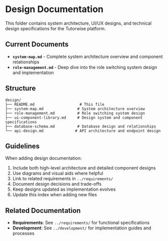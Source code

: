 # Design Documentation

This folder contains system architecture, UI/UX designs, and technical design specifications for the Tutorwise platform.

## Current Documents

- **`system-map.md`** - Complete system architecture overview and component relationships
- **`role-management.md`** - Deep dive into the role switching system design and implementation

## Structure

```
design/
├── README.md                    # This file
├── system-map.md               # System architecture overview
├── role-management.md          # Role switching system design
├── ui-component-library.md     # Design system and component specifications
├── database-schema.md          # Database design and relationships
└── api-design.md              # API architecture and endpoint design
```

## Guidelines

When adding design documentation:
1. Include both high-level architecture and detailed component designs
2. Use diagrams and visual aids where helpful
3. Link to related requirements in `../requirements/`
4. Document design decisions and trade-offs
5. Keep designs updated as implementation evolves
6. Update this index when adding new files

## Related Documentation

- **Requirements**: See `../requirements/` for functional specifications
- **Development**: See `../development/` for implementation guides and processes
